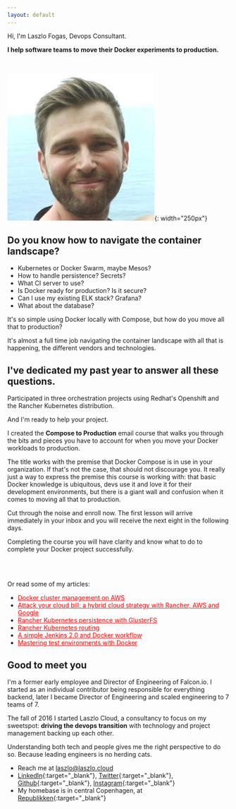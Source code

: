 ```yaml
---
layout: default
---
```


Hi, I'm Laszlo Fogas, Devops Consultant. 

**I help software teams to move their Docker experiments to production.**

<br/>

![Laszlo Fogas, Devops consultant](9ySXeJrr.jpg){: width="250px"}



## Do you know how to navigate the container landscape?
* Kubernetes or Docker Swarm, maybe Mesos?
* How to handle persistence? Secrets?
* What CI server to use?
* Is Docker ready for production? Is it secure?
* Can I use my existing ELK stack? Grafana?
* What about the database?

It's so simple using Docker locally with Compose, but how do you move all that to production? 

It's almost a full time job navigating the container landscape with all that is happening, the different vendors and technologies. 

## I've dedicated my past year to answer all these questions.

Participated in three orchestration projects using Redhat's Openshift and the Rancher Kubernetes distribution. 

And I'm ready to help your project. 

I created the **Compose to Production** email course that walks you through the bits and pieces you have to account for when you move your Docker workloads to production. 

The title works with the premise that Docker Compose is in use in your organization.  If that's not the case, that should not discourage you. It really just a way to express the premise this course is working with: that basic Docker knowledge is ubiquitous, devs use it and love it for their development environments, but there is a giant wall and confusion when it comes to moving all that to production.

Cut through the noise and enroll now. The first lesson will arrive immediately in your inbox and you will receive the next eight in the following days. 

Completing the course you will have clarity and know what to do to complete your Docker project successfully.

<br/>

<script async id="_ck_219414" src="https://forms.convertkit.com/219414?v=6"></script>

<br/>

Or read some of my articles:

* <a href="http://laszlo.cloud/Docker-cluster-management-on-AWS" style="color: red; align: center;">Docker cluster management on AWS</a>
* <a href="http://laszlo.cloud/Attack-your-cloud-bill" style="color: red; align: center;">Attack your cloud bill: a hybrid cloud strategy with Rancher, AWS and Google</a>
* <a href="http://laszlo.cloud/Rancher-Kubernetes-persistence-with-GlusterFS" style="color: red; align: center;">Rancher Kubernetes persistence with GlusterFS</a>
* <a href="http://laszlo.cloud/Rancher-Kubernetes-routing" style="color: red; align: center;">Rancher Kubernetes routing</a>
* <a href="http://laszlo.cloud/Simple-Jenkins-and-Docker-workflow" style="color: red; align: center;">A simple Jenkins 2.0 and Docker workflow</a>
* <a href="http://laszlo.cloud/Mastering-test-environments-with-Docker" style="color: red; align: center;">Mastering test environments with Docker</a>

## Good to meet you

I'm a former early employee and Director of Engineering of Falcon.io. I started as an individual contributor being responsible for everything backend, later I became Director of Engineering and scaled engineering to 7 teams of 7.

The fall of 2016 I started Laszlo Cloud, a consultancy to focus on my sweetspot: **driving the devops transition** with technology and project management backing up each other. 

Understanding both tech and people gives me the right perspective to do so. Because leading engineers is no herding cats.

* Reach me at laszlo@laszlo.cloud
* [LinkedIn](https://dk.linkedin.com/in/laszlofogas){:target="_blank"}, [Twitter](https://twitter.com/laszlocph){:target="_blank"}, [Github](https://github.com/laszlocph){:target="_blank"}, [Instagram](https://www.instagram.com/laszlo.cloud/){:target="_blank"}
* My homebase is in central Copenhagen, at [Republikken](http://republikken.net/contact-republikken/){:target="_blank"}


<br/>

<script async id="_ck_219414" src="https://forms.convertkit.com/219414?v=6"></script>

<script>
  (function(i,s,o,g,r,a,m){i['GoogleAnalyticsObject']=r;i[r]=i[r]||function(){
  (i[r].q=i[r].q||[]).push(arguments)},i[r].l=1*new Date();a=s.createElement(o),
  m=s.getElementsByTagName(o)[0];a.async=1;a.src=g;m.parentNode.insertBefore(a,m)
  })(window,document,'script','https://www.google-analytics.com/analytics.js','ga');

  ga('create', 'UA-84825803-1', 'auto');
  ga('send', 'pageview');

</script>

